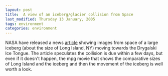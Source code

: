 ```yaml
---
layout: post
title:  A view of an iceberg/glacier collision from Space 
last_modified: Thursday 13 January, 2005
tags: environment
categories: environment
---
```


NASA have released a news [article](http://www.nasa.gov/vision/earth/lookingatearth/ice_berg_ram.html) showing images from space of a large iceberg (about the size of Long Island, NY) moving towards the Drygalski Ice Tongue. The article speculates the collision is due within a few days, but even if it doesn't happen, the mpg movie that shows the comparative sizes of Long Island and the iceberg and then the movement of the iceberg is well worth a look.